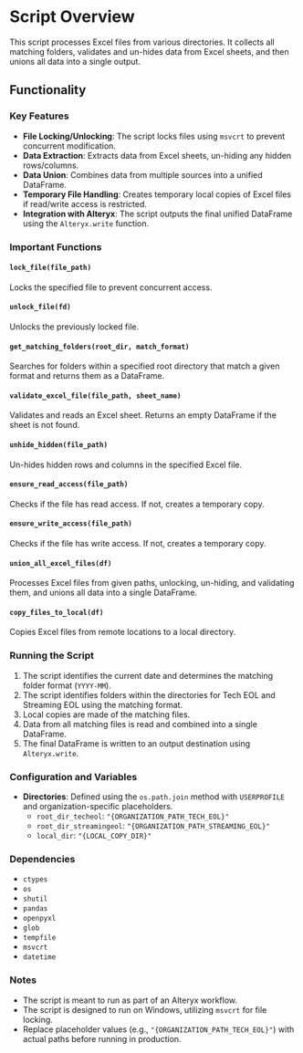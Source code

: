 # Script Overview

This script processes Excel files from various directories. It collects all matching folders, validates and un-hides data from Excel sheets, and then unions all data into a single output.

## Functionality

### Key Features

- **File Locking/Unlocking**: The script locks files using `msvcrt` to prevent concurrent modification.
- **Data Extraction**: Extracts data from Excel sheets, un-hiding any hidden rows/columns.
- **Data Union**: Combines data from multiple sources into a unified DataFrame.
- **Temporary File Handling**: Creates temporary local copies of Excel files if read/write access is restricted.
- **Integration with Alteryx**: The script outputs the final unified DataFrame using the `Alteryx.write` function.

### Important Functions

#### `lock_file(file_path)`
Locks the specified file to prevent concurrent access.

#### `unlock_file(fd)`
Unlocks the previously locked file.

#### `get_matching_folders(root_dir, match_format)`
Searches for folders within a specified root directory that match a given format and returns them as a DataFrame.

#### `validate_excel_file(file_path, sheet_name)`
Validates and reads an Excel sheet. Returns an empty DataFrame if the sheet is not found.

#### `unhide_hidden(file_path)`
Un-hides hidden rows and columns in the specified Excel file.

#### `ensure_read_access(file_path)`
Checks if the file has read access. If not, creates a temporary copy.

#### `ensure_write_access(file_path)`
Checks if the file has write access. If not, creates a temporary copy.

#### `union_all_excel_files(df)`
Processes Excel files from given paths, unlocking, un-hiding, and validating them, and unions all data into a single DataFrame.

#### `copy_files_to_local(df)`
Copies Excel files from remote locations to a local directory.

### Running the Script

1. The script identifies the current date and determines the matching folder format (`YYYY-MM`).
2. The script identifies folders within the directories for Tech EOL and Streaming EOL using the matching format.
3. Local copies are made of the matching files.
4. Data from all matching files is read and combined into a single DataFrame.
5. The final DataFrame is written to an output destination using `Alteryx.write`.

### Configuration and Variables

- **Directories**: Defined using the `os.path.join` method with `USERPROFILE` and organization-specific placeholders.
  - `root_dir_techeol`: `"{ORGANIZATION_PATH_TECH_EOL}"`
  - `root_dir_streamingeol`: `"{ORGANIZATION_PATH_STREAMING_EOL}"`
  - `local_dir`: `"{LOCAL_COPY_DIR}"`

### Dependencies

- `ctypes`
- `os`
- `shutil`
- `pandas`
- `openpyxl`
- `glob`
- `tempfile`
- `msvcrt`
- `datetime`

### Notes

- The script is meant to run as part of an Alteryx workflow.
- The script is designed to run on Windows, utilizing `msvcrt` for file locking.
- Replace placeholder values (e.g., `"{ORGANIZATION_PATH_TECH_EOL}"`) with actual paths before running in production.